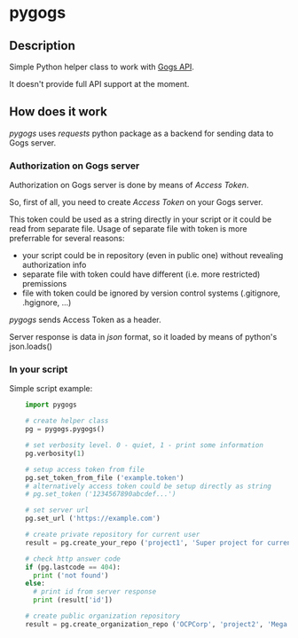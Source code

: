 # pygogs

## Description

Simple Python helper class to work with [Gogs API](https://github.com/gogits/go-gogs-client/wiki).

It doesn't provide full API support at the moment.

## How does it work

*pygogs* uses *requests* python package as a backend for sending data to Gogs server.

### Authorization on Gogs server

Authorization on Gogs server is done by means of *Access Token*.

So, first of all, you need to create *Access Token* on your Gogs server.

This token could be used as a string directly in your script or it could be read
from separate file.
Usage of separate file with token is more preferrable for several reasons:

* your script could be in repository (even in public one) without revealing authorization info
* separate file with token could have different (i.e. more restricted) premissions
* file with token could be ignored by version control systems (.gitignore, .hgignore, ...)

*pygogs* sends Access Token as a header.

Server response is data in *json* format, so it loaded by means of python's json.loads()

### In your script

Simple script example:

```python
    import pygogs

    # create helper class
    pg = pygogs.pygogs()

    # set verbosity level. 0 - quiet, 1 - print some information
    pg.verbosity(1)

    # setup access token from file
    pg.set_token_from_file ('example.token')
    # alternatively access token could be setup directly as string
    # pg.set_token ('1234567890abcdef...')

    # set server url
    pg.set_url ('https://example.com')

    # create private repository for current user
    result = pg.create_your_repo ('project1', 'Super project for current user', True)

    # check http answer code
    if (pg.lastcode == 404):
      print ('not found')
    else:
      # print id from server response
      print (result['id'])

    # create public organization repository
    result = pg.create_organization_repo ('OCPCorp', 'project2', 'Mega Ultra Super project', False)
```
